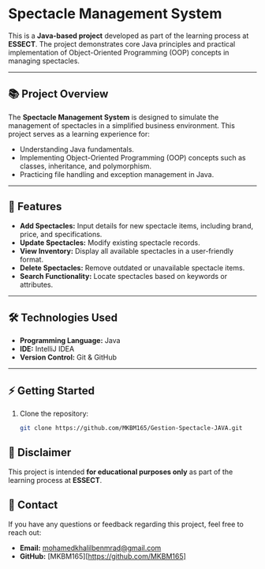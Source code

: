 # Spectacle Management System

This is a **Java-based project** developed as part of the learning process at **ESSECT**. The project demonstrates core Java principles and practical implementation of Object-Oriented Programming (OOP) concepts in managing spectacles.

---

## 📚 Project Overview
The **Spectacle Management System** is designed to simulate the management of spectacles in a simplified business environment. This project serves as a learning experience for:
- Understanding Java fundamentals.
- Implementing Object-Oriented Programming (OOP) concepts such as classes, inheritance, and polymorphism.
- Practicing file handling and exception management in Java.

---

## 🚀 Features
- **Add Spectacles:** Input details for new spectacle items, including brand, price, and specifications.
- **Update Spectacles:** Modify existing spectacle records.
- **View Inventory:** Display all available spectacles in a user-friendly format.
- **Delete Spectacles:** Remove outdated or unavailable spectacle items.
- **Search Functionality:** Locate spectacles based on keywords or attributes.

---

## 🛠️ Technologies Used
- **Programming Language:** Java
- **IDE:** IntelliJ IDEA
- **Version Control:** Git & GitHub

---

## ⚡ Getting Started
1. Clone the repository:
   ```bash
   git clone https://github.com/MKBM165/Gestion-Spectacle-JAVA.git

## 📝 Disclaimer

This project is intended **for educational purposes only** as part of the learning process at **ESSECT**. 
## 📧 Contact

If you have any questions or feedback regarding this project, feel free to reach out:

- **Email:** mohamedkhalilbenmrad@gmail.com  
- **GitHub:** [MKBM165][https://github.com/MKBM165]

